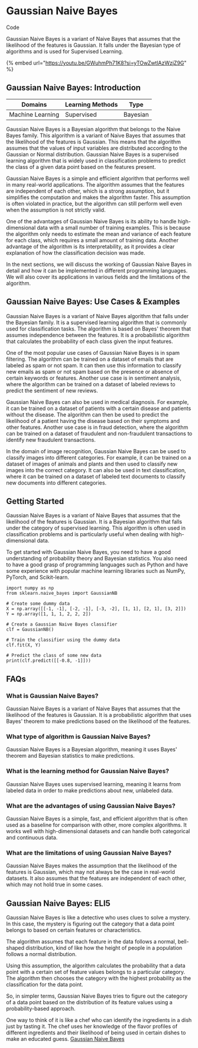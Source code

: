 # Gaussian Naive Bayes

Code

Gaussian Naive Bayes is a variant of Naive Bayes that assumes that the likelihood of the features is Gaussian. It falls under the Bayesian type of algorithms and is used for Supervised Learning.

{% embed url="https://youtu.be/GWuhmPh71K8?si=yTOwZwtlAzWzjZ9G" %}

## Gaussian Naive Bayes: Introduction

| Domains          | Learning Methods | Type     |
| ---------------- | ---------------- | -------- |
| Machine Learning | Supervised       | Bayesian |

Gaussian Naive Bayes is a Bayesian algorithm that belongs to the Naive Bayes family. This algorithm is a variant of Naive Bayes that assumes that the likelihood of the features is Gaussian. This means that the algorithm assumes that the values of input variables are distributed according to the Gaussian or Normal distribution. Gaussian Naive Bayes is a supervised learning algorithm that is widely used in classification problems to predict the class of a given data point based on the features present.

Gaussian Naive Bayes is a simple and efficient algorithm that performs well in many real-world applications. The algorithm assumes that the features are independent of each other, which is a strong assumption, but it simplifies the computation and makes the algorithm faster. This assumption is often violated in practice, but the algorithm can still perform well even when the assumption is not strictly valid.

One of the advantages of Gaussian Naive Bayes is its ability to handle high- dimensional data with a small number of training examples. This is because the algorithm only needs to estimate the mean and variance of each feature for each class, which requires a small amount of training data. Another advantage of the algorithm is its interpretability, as it provides a clear explanation of how the classification decision was made.

In the next sections, we will discuss the working of Gaussian Naive Bayes in detail and how it can be implemented in different programming languages. We will also cover its applications in various fields and the limitations of the algorithm.

## Gaussian Naive Bayes: Use Cases & Examples

Gaussian Naive Bayes is a variant of Naive Bayes algorithm that falls under the Bayesian family. It is a supervised learning algorithm that is commonly used for classification tasks. The algorithm is based on Bayes' theorem that assumes independence between the features. It is a probabilistic algorithm that calculates the probability of each class given the input features.

One of the most popular use cases of Gaussian Naive Bayes is in spam filtering. The algorithm can be trained on a dataset of emails that are labeled as spam or not spam. It can then use this information to classify new emails as spam or not spam based on the presence or absence of certain keywords or features. Another use case is in sentiment analysis, where the algorithm can be trained on a dataset of labeled reviews to predict the sentiment of new reviews.

Gaussian Naive Bayes can also be used in medical diagnosis. For example, it can be trained on a dataset of patients with a certain disease and patients without the disease. The algorithm can then be used to predict the likelihood of a patient having the disease based on their symptoms and other features. Another use case is in fraud detection, where the algorithm can be trained on a dataset of fraudulent and non-fraudulent transactions to identify new fraudulent transactions.

In the domain of image recognition, Gaussian Naive Bayes can be used to classify images into different categories. For example, it can be trained on a dataset of images of animals and plants and then used to classify new images into the correct category. It can also be used in text classification, where it can be trained on a dataset of labeled text documents to classify new documents into different categories.

## Getting Started

Gaussian Naive Bayes is a variant of Naive Bayes that assumes that the likelihood of the features is Gaussian. It is a Bayesian algorithm that falls under the category of supervised learning. This algorithm is often used in classification problems and is particularly useful when dealing with high- dimensional data.

To get started with Gaussian Naive Bayes, you need to have a good understanding of probability theory and Bayesian statistics. You also need to have a good grasp of programming languages such as Python and have some experience with popular machine learning libraries such as NumPy, PyTorch, and Scikit-learn.

```
import numpy as np
from sklearn.naive_bayes import GaussianNB

# Create some dummy data
X = np.array([[-1, -1], [-2, -1], [-3, -2], [1, 1], [2, 1], [3, 2]])
Y = np.array([1, 1, 1, 2, 2, 2])

# Create a Gaussian Naive Bayes classifier
clf = GaussianNB()

# Train the classifier using the dummy data
clf.fit(X, Y)

# Predict the class of some new data
print(clf.predict([[-0.8, -1]]))

```

## FAQs

### What is Gaussian Naive Bayes?

Gaussian Naive Bayes is a variant of Naive Bayes that assumes that the likelihood of the features is Gaussian. It is a probabilistic algorithm that uses Bayes' theorem to make predictions based on the likelihood of the features.

### What type of algorithm is Gaussian Naive Bayes?

Gaussian Naive Bayes is a Bayesian algorithm, meaning it uses Bayes' theorem and Bayesian statistics to make predictions.

### What is the learning method for Gaussian Naive Bayes?

Gaussian Naive Bayes uses supervised learning, meaning it learns from labeled data in order to make predictions about new, unlabeled data.

### What are the advantages of using Gaussian Naive Bayes?

Gaussian Naive Bayes is a simple, fast, and efficient algorithm that is often used as a baseline for comparison with other, more complex algorithms. It works well with high-dimensional datasets and can handle both categorical and continuous data.

### What are the limitations of using Gaussian Naive Bayes?

Gaussian Naive Bayes makes the assumption that the likelihood of the features is Gaussian, which may not always be the case in real-world datasets. It also assumes that the features are independent of each other, which may not hold true in some cases.

## Gaussian Naive Bayes: ELI5

Gaussian Naive Bayes is like a detective who uses clues to solve a mystery. In this case, the mystery is figuring out the category that a data point belongs to based on certain features or characteristics.

The algorithm assumes that each feature in the data follows a normal, bell- shaped distribution, kind of like how the height of people in a population follows a normal distribution.

Using this assumption, the algorithm calculates the probability that a data point with a certain set of feature values belongs to a particular category. The algorithm then chooses the category with the highest probability as the classification for the data point.

So, in simpler terms, Gaussian Naive Bayes tries to figure out the category of a data point based on the distribution of its feature values using a probability-based approach.

One way to think of it is like a chef who can identify the ingredients in a dish just by tasting it. The chef uses her knowledge of the flavor profiles of different ingredients and their likelihood of being used in certain dishes to make an educated guess. [Gaussian Naive Bayes](https://serp.ai/gaussian-naive-bayes/)
